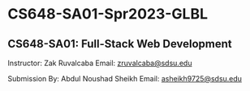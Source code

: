 # CS648-SA01-Spr2023-GLBL

## CS648-SA01: Full-Stack Web Development

Instructor: 	Zak Ruvalcaba
Email: 	zruvalcaba@sdsu.edu



Submission By: Abdul Noushad Sheikh
Email: asheikh9725@sdsu.edu 